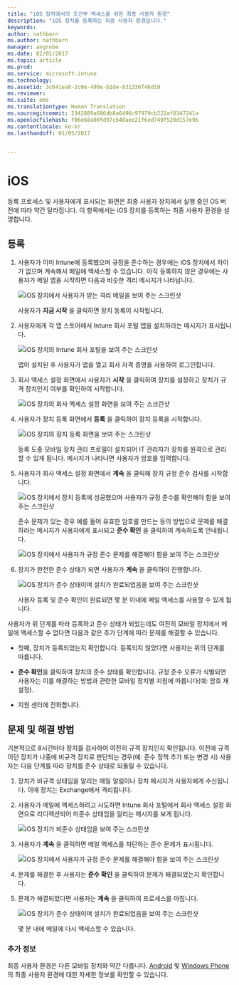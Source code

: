 ```yaml
---
title: "iOS 장치에서의 조건부 액세스를 위한 최종 사용자 환경"
description: "iOS 장치를 등록하는 최종 사용자 환경입니다."
keywords: 
author: nathbarn
ms.author: nathbarn
manager: angrobe
ms.date: 02/01/2017
ms.topic: article
ms.prod: 
ms.service: microsoft-intune
ms.technology: 
ms.assetid: 3c641ea8-2c0e-490e-b1de-831336f46d19
ms.reviewer: 
ms.suite: ems
ms.translationtype: Human Translation
ms.sourcegitcommit: 2342889a686db8a6496c97979cb222af8347241a
ms.openlocfilehash: f06e68a00fd97cb48aee21f6ed749f520d157e9b
ms.contentlocale: ko-kr
ms.lasthandoff: 01/05/2017


---
```


# <a name="ios"></a>iOS

등록 프로세스 및 사용자에게 표시되는 화면은 최종 사용자 장치에서 실행 중인 OS 버전에 따라 약간 달라집니다. 이 항목에서는 iOS 장치를 등록하는 최종 사용자 환경을 설명합니다.

## <a name="enrolling"></a>등록

1.  사용자가 이미 Intune에 등록했으며 규정을 준수하는 경우에는 iOS 장치에서 차이가 없으며 계속해서 메일에 액세스할 수 있습니다. 아직 등록하지 않은 경우에는 사용자가 메일 앱을 시작하면 다음과 비슷한 격리 메시지가 나타납니다.

    ![iOS 장치에서 사용자가 받는 격리 메일을 보여 주는 스크린샷](./media/ProtectEmail/EUX-iOS-Get-Started.PNG)

    사용자가 **지금 시작** 을 클릭하면 장치 등록이 시작됩니다.

2.  사용자에게 각 앱 스토어에서 Intune 회사 포털 앱을 설치하라는 메시지가 표시됩니다.

    ![iOS 장치의 Intune 회사 포털을 보여 주는 스크린샷](./media/ProtectEmail/EUX-iOS-intune-Company-Portal.png)

    앱이 설치된 후 사용자가 앱을 열고 회사 자격 증명을 사용하여 로그인합니다.

3.  회사 액세스 설정 화면에서 사용자가 **시작** 을 클릭하여 장치를 설정하고 장치가 규격 장치인지 여부를 확인하여 시작합니다.

    ![iOS 장치의 회사 액세스 설정 화면을 보여 주는 스크린샷](./media/ProtectEmail/EUX-iOS-company-AccessSetup.png)

4.  사용자가 장치 등록 화면에서 **등록** 을 클릭하여 장치 등록을 시작합니다.

    ![iOS 장치의 장치 등록 화면을 보여 주는 스크린샷](./media/ProtectEmail/EUX-iOS-device-Enrollment.png)

    등록 도중 모바일 장치 관리 프로필이 설치되어 IT 관리자가 장치를 원격으로 관리할 수 있게 됩니다. 메시지가 나타나면 사용자가 암호를 입력합니다.

5.  사용자가 회사 액세스 설정 화면에서 **계속** 을 클릭해 장치 규정 준수 검사를 시작합니다.

    ![iOS 장치에서 장치 등록에 성공했으며 사용자가 규정 준수를 확인해야 함을 보여 주는 스크린샷](./media/ProtectEmail/EUX-iOS-device-Compliance-Check.png)

    준수 문제가 있는 경우 예를 들어 유효한 암호를 만드는 등의 방법으로 문제를 해결하라는 메시지가 사용자에게 표시되고 **준수 확인** 을 클릭하여 계속하도록 안내됩니다.

    ![iOS 장치에서 사용자가 규정 준수 문제를 해결해야 함을 보여 주는 스크린샷](./media/ProtectEmail/EUX-iOS-check-Compliance.png)

6.  장치가 완전한 준수 상태가 되면 사용자가 **계속** 을 클릭하여 진행합니다.

    ![iOS 장치가 준수 상태이며 설치가 완료되었음을 보여 주는 스크린샷](./media/ProtectEmail/EUX-iOS-compliance-Check-Completed.png)

    사용자 등록 및 준수 확인이 완료되면 몇 분 이내에 메일 액세스를 사용할 수 있게 됩니다.

사용자가 위 단계를 따라 등록하고 준수 상태가 되었는데도 여전히 모바일 장치에서 메일에 액세스할 수 없다면 다음과 같은 추가 단계에 따라 문제를 해결할 수 있습니다.

-   첫째, 장치가 등록되었는지 확인합니다. 등록되지 않았다면 사용자는 위의 단계를 따릅니다.

-    **준수 확인**을 클릭하여 장치의 준수 상태를 확인합니다. 규정 준수 오류가 식별되면 사용자는 이를 해결하는 방법과 관련한 모바일 장치별 지침에 따릅니다(예: 암호 재설정).

-   지원 센터에 전화합니다.

## <a name="issues-and-solutions"></a>문제 및 해결 방법
기본적으로 8시간마다 장치를 검사하여 여전히 규격 장치인지 확인됩니다. 이전에 규격이던 장치가 나중에 비규격 장치로 판단되는 경우(예: 준수 정책 추가 또는 변경 시) 사용자는 다음 단계를 따라 장치를 준수 상태로 되돌릴 수 있습니다.

1.  장치가 비규격 상태임을 알리는 메일 알림이나 장치 메시지가 사용자에게 수신됩니다. 이때 장치는 Exchange에서 격리됩니다.

2.  사용자가 메일에 액세스하려고 시도하면 Intune 회사 포털에서 회사 액세스 설정 화면으로 리디렉션되어 미준수 상태임을 알리는 메시지를 보게 됩니다.

    ![iOS 장치가 비준수 상태임을 보여 주는 스크린샷](./media/ProtectEmail/EUX-iOS-fallOut-Compliance.png)

3.  사용자가 **계속** 을 클릭하면 메일 액세스를 차단하는 준수 문제가 표시됩니다.

    ![iOS 장치에서 사용자가 규정 준수 문제를 해결해야 함을 보여 주는 스크린샷](./media/ProtectEmail/EUX-iOS-check-Compliance.png)

4.  문제를 해결한 후 사용자는 **준수 확인** 을 클릭하여 문제가 해결되었는지 확인합니다.

5.  문제가 해결되었다면 사용자는 **계속** 을 클릭하여 프로세스를 마칩니다.

    ![iOS 장치가 준수 상태이며 설치가 완료되었음을 보여 주는 스크린샷](./media/ProtectEmail/EUX-iOS-compliance-Check-Completed.png)

    몇 분 내에 메일에 다시 액세스할 수 있습니다.

### <a name="where-to-go-from-here"></a>추가 정보
최종 사용자 환경은 다른 모바일 장치와 약간 다릅니다. [Android](end-user-experience-conditional-access-android.md) 및 [Windows Phone](end-user-experience-conditional-access-winphone.md)의 최종 사용자 환경에 대한 자세한 정보를 확인할 수 있습니다.

